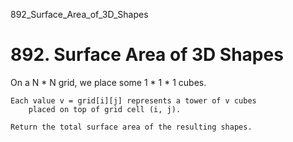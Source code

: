 892_Surface_Area_of_3D_Shapes
# 892. Surface Area of 3D Shapes

On a N * N grid, we place some 1 * 1 *
        1 cubes.

    Each value v = grid[i][j] represents a tower of v cubes
        placed on top of grid cell (i, j).

    Return the total surface area of the resulting shapes.